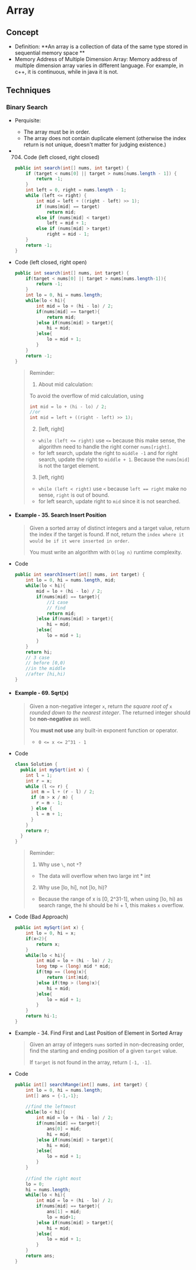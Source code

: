 # Array

## Concept

* Definition: **An array is a collection of data of the same type stored in sequential memory space **
* Memory Address of Multiple Dimension Array:  Memory address of multiple dimension array varies in different language. For example, in c++, it is continuous, while in java it is not.



## Techniques

### Binary Search

* Perquisite:

  * The array must be in order.
  * The array does not contain duplicate element (otherwise the index return is not unique, doesn't matter for judging existence.)

* 704. Code (left closed, right closed)

  ```java
  public int search(int[] nums, int target) {
      if (target < nums[0] || target > nums[nums.length - 1]) {
          return -1;
      }
      int left = 0, right = nums.length - 1;
      while (left <= right) {
          int mid = left + ((right - left) >> 1);
          if (nums[mid] == target)
              return mid;
          else if (nums[mid] < target)
              left = mid + 1;
          else if (nums[mid] > target)
              right = mid - 1;
      }
      return -1;
  }
  ```



* Code (left closed, right open)

  ```java
  public int search(int[] nums, int target) {
      if(target < nums[0] || target > nums[nums.length-1]){
          return -1;
      }
      int lo = 0, hi = nums.length;
      while(lo < hi){
          int mid = lo + (hi - lo) / 2;
          if(nums[mid] == target){
              return mid;
          }else if(nums[mid] > target){
              hi = mid;
          }else{
              lo = mid + 1;
          }
      }
      return -1;
  }
  ```

  >Reminder:
  >
  >1. About mid calculation:
  >
  >   To avoid the overflow of mid calculation, using 
  >
  >   ```java
  >   int mid = lo + (hi - lo) / 2;
  >   //or
  >   int mid = left + ((right - left) >> 1);
  >   ```
  >
  >2. [left, right]
  >   * `while (left <= right)`  use `<=` because this make sense, the algorithm need to handle the right corner `nums[right]`.
  >   * for left search, update the right to `middle -1` and for right search, update the right to `middle + 1`. Because the `nums[mid]` is not the target element.
  >3. [left, right)
  >   * `while (left < right)`  use `<` because `left == right` make no sense, `right` is out of bound.
  >   * for left search, update right to `mid` since it is not searched.

* #### Example - 35. Search Insert Position

  > Given a sorted array of distinct integers and a target value, return the index if the target is found. If not, return the `index where it would be if it were inserted in order`.
  >
  > You must write an algorithm with `O(log n)` runtime complexity.

* Code

  ```java
  public int searchInsert(int[] nums, int target) {
      int lo = 0, hi = nums.length, mid;
      while(lo < hi){
          mid = lo + (hi - lo) / 2;
          if(nums[mid] == target){
              //1 case
              // find
              return mid;
          }else if(nums[mid] > target){
              hi = mid;
          }else{
              lo = mid + 1;
          }
      }
      return hi;
      // 3 case
      // before [0,0)
      //in the middle
      //after [hi,hi)
  }
  ```

* #### Example - 69. Sqrt(x)

  > Given a non-negative integer `x`, return *the square root of* `x` *rounded down to the nearest integer*. The returned integer should be **non-negative** as well.
  >
  > You **must not use** any built-in exponent function or operator.
  >
  > - `0 <= x <= 2^31 - 1`

* Code

  ```java
  class Solution {
    public int mySqrt(int x) {      
      int l = 1;
      int r = x;
      while (l <= r) {
        int m = l + (r - l) / 2;
        if (m > x / m) {
          r = m - 1;
        } else {
          l = m + 1;
        }
      }
      return r;
    }
  }
  ```

  >Reminder:
  >
  >1. Why use `\`, not `*`?
  >   *  The data will overflow when two large int * int
  >2. Why use [lo, hi], not [lo, hi)?
  >   * Because the range of x is [0, 2^31-1], when using [lo, hi) as search range, the hi should be hi + 1, this makes `x` overflow.

* Code (Bad Approach)

  ```java
  public int mySqrt(int x) {
      int lo = 0, hi = x;
      if(x<2){
          return x;
      }
      while(lo < hi){
          int mid = lo + (hi - lo) / 2;
          long tmp = (long) mid * mid;
          if(tmp == (long)x){
              return (int)mid;
          }else if(tmp > (long)x){
              hi = mid;
          }else{
              lo = mid + 1;
          }
      }
      return hi-1;
  }
  ```

  

* Example - 34. Find First and Last Position of Element in Sorted Array

  > Given an array of integers `nums` sorted in non-decreasing order, find the starting and ending position of a given `target` value.
  >
  > If `target` is not found in the array, return `[-1, -1]`.

* Code

  ```java
  public int[] searchRange(int[] nums, int target) {
      int lo = 0, hi = nums.length;
      int[] ans = {-1,-1};
      
      //find the leftmost
      while(lo < hi){
          int mid = lo + (hi - lo) / 2;
          if(nums[mid] == target){
              ans[0] = mid;
              hi = mid;
          }else if(nums[mid] > target){
              hi = mid;
          }else{
              lo = mid + 1;
          }
      }
      
      //find the right most
      lo = 0;
      hi = nums.length;
      while(lo < hi){
          int mid = lo + (hi - lo) / 2;
          if(nums[mid] == target){
              ans[1] = mid;
              lo = mid+1;
          }else if(nums[mid] > target){
              hi = mid;
          }else{
              lo = mid + 1;
          }
      }
      return ans;
  }
  ```

  